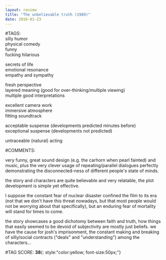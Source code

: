 ```yaml
---  
layout: review  
title: "The unbelievable truth (1989)"  
date: 2016-01-23  
---  
```

  
#TAGS:  
silly humor  
physical comedy  
funny  
fucking hilarious  
  
secrets of life  
emotional resonance  
empathy and sympathy  
  
fresh perspective  
layered meaning (good for over-thinking/multiple viewing)  
multiple good interpretations  
  
excellent camera work  
immersive atmosphere  
fitting soundtrack  
  
acceptable suspense (developments predicted minutes before)  
exceptional suspense (developments not predicted)  
  
untraceable (natural) acting  
  
#COMMENTS:  
  
very funny, great sound design (e.g. the carhorn when pearl fainted) and music, plus the very clever usage of repeating/parallel dialogues perfectly demonstrating the disconnected-ness of different people's state of minds.  
  
the story and characters are quite believable and very relatable, the plot development is simple yet effective.  
  
I suppose the constant fear of nuclear disaster confined the film to its era (not that we don't have this threat nowadays, but that most people would not be worrying about that specifically), but an enduring fear of mortality will stand for times to come.  
  
the story showcases a good dichotomy between faith and truth, how things that easily seemed to be devoid of subjectivity are mostly just beliefs. we have the cause for josh's imprisonment, the constant making and breaking of silly/social contracts ("deals" and "understanding") among the characters...  
  
  
  
  
  
#TAG SCORE: **38**{: style:"color:yellow; font-size:50px;"}  
